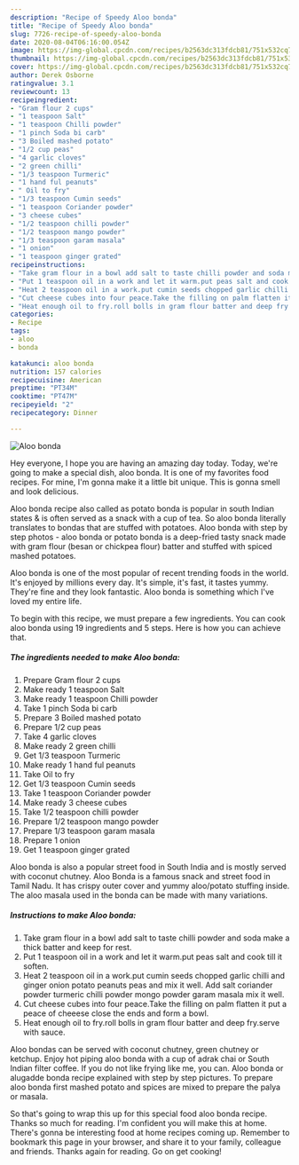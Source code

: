 ```yaml
---
description: "Recipe of Speedy Aloo bonda"
title: "Recipe of Speedy Aloo bonda"
slug: 7726-recipe-of-speedy-aloo-bonda
date: 2020-08-04T06:16:00.054Z
image: https://img-global.cpcdn.com/recipes/b2563dc313fdcb81/751x532cq70/aloo-bonda-recipe-main-photo.jpg
thumbnail: https://img-global.cpcdn.com/recipes/b2563dc313fdcb81/751x532cq70/aloo-bonda-recipe-main-photo.jpg
cover: https://img-global.cpcdn.com/recipes/b2563dc313fdcb81/751x532cq70/aloo-bonda-recipe-main-photo.jpg
author: Derek Osborne
ratingvalue: 3.1
reviewcount: 13
recipeingredient:
- "Gram flour 2 cups"
- "1 teaspoon Salt"
- "1 teaspoon Chilli powder"
- "1 pinch Soda bi carb"
- "3 Boiled mashed potato"
- "1/2 cup peas"
- "4 garlic cloves"
- "2 green chilli"
- "1/3 teaspoon Turmeric"
- "1 hand ful peanuts"
- " Oil to fry"
- "1/3 teaspoon Cumin seeds"
- "1 teaspoon Coriander powder"
- "3 cheese cubes"
- "1/2 teaspoon chilli powder"
- "1/2 teaspoon mango powder"
- "1/3 teaspoon garam masala"
- "1 onion"
- "1 teaspoon ginger grated"
recipeinstructions:
- "Take gram flour in a bowl add salt to taste chilli powder and soda make a thick batter and keep for rest."
- "Put 1 teaspoon oil in a work and let it warm.put peas salt and cook till it soften."
- "Heat 2 teaspoon oil in a work.put cumin seeds chopped garlic chilli and ginger onion potato peanuts peas and mix it well. Add salt coriander powder turmeric chilli powder mongo powder garam masala mix it well."
- "Cut cheese cubes into four peace.Take the filling on palm flatten it put a peace of cheeese close the ends and form a bowl."
- "Heat enough oil to fry.roll bolls in gram flour batter and deep fry.serve with sauce."
categories:
- Recipe
tags:
- aloo
- bonda

katakunci: aloo bonda 
nutrition: 157 calories
recipecuisine: American
preptime: "PT34M"
cooktime: "PT47M"
recipeyield: "2"
recipecategory: Dinner

---
```



![Aloo bonda](https://img-global.cpcdn.com/recipes/b2563dc313fdcb81/751x532cq70/aloo-bonda-recipe-main-photo.jpg)

Hey everyone, I hope you are having an amazing day today. Today, we're going to make a special dish, aloo bonda. It is one of my favorites food recipes. For mine, I'm gonna make it a little bit unique. This is gonna smell and look delicious.

Aloo bonda recipe also called as potato bonda is popular in south Indian states &amp; is often served as a snack with a cup of tea. So aloo bonda literally translates to bondas that are stuffed with potatoes. Aloo bonda with step by step photos - aloo bonda or potato bonda is a deep-fried tasty snack made with gram flour (besan or chickpea flour) batter and stuffed with spiced mashed potatoes.

Aloo bonda is one of the most popular of recent trending foods in the world. It's enjoyed by millions every day. It's simple, it's fast, it tastes yummy. They're fine and they look fantastic. Aloo bonda is something which I've loved my entire life.


To begin with this recipe, we must prepare a few ingredients. You can cook aloo bonda using 19 ingredients and 5 steps. Here is how you can achieve that.

<!--inarticleads1-->

##### The ingredients needed to make Aloo bonda:

1. Prepare Gram flour 2 cups
1. Make ready 1 teaspoon Salt
1. Make ready 1 teaspoon Chilli powder
1. Take 1 pinch Soda bi carb
1. Prepare 3 Boiled mashed potato
1. Prepare 1/2 cup peas
1. Take 4 garlic cloves
1. Make ready 2 green chilli
1. Get 1/3 teaspoon Turmeric
1. Make ready 1 hand ful peanuts
1. Take  Oil to fry
1. Get 1/3 teaspoon Cumin seeds
1. Take 1 teaspoon Coriander powder
1. Make ready 3 cheese cubes
1. Take 1/2 teaspoon chilli powder
1. Prepare 1/2 teaspoon mango powder
1. Prepare 1/3 teaspoon garam masala
1. Prepare 1 onion
1. Get 1 teaspoon ginger grated


Aloo bonda is also a popular street food in South India and is mostly served with coconut chutney. Aloo Bonda is a famous snack and street food in Tamil Nadu. It has crispy outer cover and yummy aloo/potato stuffing inside. The aloo masala used in the bonda can be made with many variations. 

<!--inarticleads2-->

##### Instructions to make Aloo bonda:

1. Take gram flour in a bowl add salt to taste chilli powder and soda make a thick batter and keep for rest.
1. Put 1 teaspoon oil in a work and let it warm.put peas salt and cook till it soften.
1. Heat 2 teaspoon oil in a work.put cumin seeds chopped garlic chilli and ginger onion potato peanuts peas and mix it well. Add salt coriander powder turmeric chilli powder mongo powder garam masala mix it well.
1. Cut cheese cubes into four peace.Take the filling on palm flatten it put a peace of cheeese close the ends and form a bowl.
1. Heat enough oil to fry.roll bolls in gram flour batter and deep fry.serve with sauce.


Aloo bondas can be served with coconut chutney, green chutney or ketchup. Enjoy hot piping aloo bonda with a cup of adrak chai or South Indian filter coffee. If you do not like frying like me, you can. Aloo bonda or alugadde bonda recipe explained with step by step pictures. To prepare aloo bonda first mashed potato and spices are mixed to prepare the palya or masala. 

So that's going to wrap this up for this special food aloo bonda recipe. Thanks so much for reading. I'm confident you will make this at home. There's gonna be interesting food at home recipes coming up. Remember to bookmark this page in your browser, and share it to your family, colleague and friends. Thanks again for reading. Go on get cooking!
